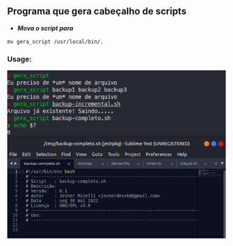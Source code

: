 ## Programa que gera cabeçalho de scripts

- _**Mova o script para**_

```
mv gera_script /usr/local/bin/.
```

### Usage:
![Exemplo](img/print.png)
